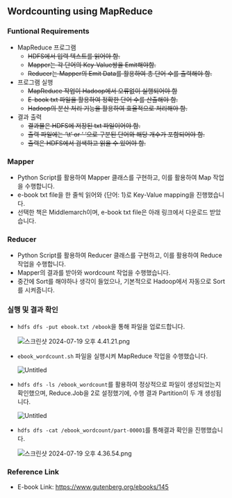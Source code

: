 ## Wordcounting using MapReduce

### Funtional Requirements

- MapReduce 프로그램
    - ~~HDFS에서 입력 텍스트를 읽어야 함.~~
    - ~~Mapper는 각 단어의 Key-Value쌍을 Emit해야함.~~
    - ~~Reducer는 Mapper의 Emit Data를 활용하여 총 단어 수를 출력해야 함.~~
- 프로그램 실행
    - ~~MapReduce 작업이 Hadoop에서 오류없이 실행되어야 함~~
    - ~~E-book txt 파일을 활용하여 정확한 단어 수를 산출해야 함.~~
    - ~~Hadoop의 분산 처리 기능을 활용하여 효율적으로 처리해야 함.~~
- 결과 출력
    - ~~결과물은 HDFS에 저장된 txt 파일이어야 함.~~
    - ~~출력 파일에는 ‘\t’ or ‘ ‘으로 구분된 단어와 해당 개수가 포함되어야 함.~~
    - ~~출력은 HDFS에서 검색하고 읽을 수 있어야 함.~~

### Mapper

- Python Script를 활용하여 Mapper 클래스를 구현하고, 이를 활용하여 Map 작업을 수행합니다.
- e-book txt file을 한 줄씩 읽어와 {단어: 1}로 Key-Value mapping을 진행했습니다.
- 선택한 책은 Middlemarch이며, e-book txt file은 아래 링크에서 다운로드 받았습니다.

### Reducer

- Python Script를 활용하여 Reducer 클래스를 구현하고, 이를 활용하여 Reduce 작업을 수행합니다.
- Mapper의 결과를 받아와 wordcount 작업을 수행했습니다.
- 중간에 Sort를 해야하나 생각이 들었으나, 기본적으로 Hadoop에서 자동으로 Sort를 시켜줍니다.

### 실행 및 결과 확인

- `hdfs dfs -put ebook.txt /ebook`을 통해 파일을 업로드합니다.
    
    ![스크린샷 2024-07-19 오후 4.41.21.png](https://prod-files-secure.s3.us-west-2.amazonaws.com/d5fbc738-7e70-4fc4-8ccb-71d1fde36e4c/5e431455-0844-47a6-b2fb-297d63d19b4b/%E1%84%89%E1%85%B3%E1%84%8F%E1%85%B3%E1%84%85%E1%85%B5%E1%86%AB%E1%84%89%E1%85%A3%E1%86%BA_2024-07-19_%E1%84%8B%E1%85%A9%E1%84%92%E1%85%AE_4.41.21.png)
    
- `ebook_wordcount.sh` 파일을 실행시켜 MapReduce 작업을 수행했습니다.
    
    ![Untitled](https://prod-files-secure.s3.us-west-2.amazonaws.com/d5fbc738-7e70-4fc4-8ccb-71d1fde36e4c/0c4d5587-1bab-432f-8c54-835233c49cd3/Untitled.png)
    
- `hdfs dfs -ls /ebook_wordcount`를 활용하여 정상적으로 파일이 생성되었는지 확인했으며, Reduce.Job을 2로 설정했기에, 수행 결과 Partition이 두 개 생성됩니다.
    
    ![Untitled](https://prod-files-secure.s3.us-west-2.amazonaws.com/d5fbc738-7e70-4fc4-8ccb-71d1fde36e4c/c472cde7-924a-4d54-abd5-a435fb8aafcb/Untitled.png)
    
- `hdfs dfs -cat /ebook_wordcount/part-00001`를 통해결과 확인을 진행했습니다.
    
    ![스크린샷 2024-07-19 오후 4.36.54.png](https://prod-files-secure.s3.us-west-2.amazonaws.com/d5fbc738-7e70-4fc4-8ccb-71d1fde36e4c/2600f8b0-16f2-453c-aee7-3072882fbdb9/%E1%84%89%E1%85%B3%E1%84%8F%E1%85%B3%E1%84%85%E1%85%B5%E1%86%AB%E1%84%89%E1%85%A3%E1%86%BA_2024-07-19_%E1%84%8B%E1%85%A9%E1%84%92%E1%85%AE_4.36.54.png)

### Reference Link

- E-book Link: https://www.gutenberg.org/ebooks/145